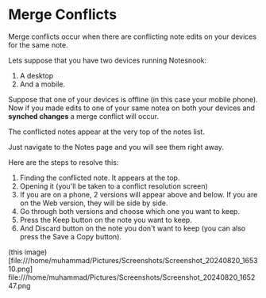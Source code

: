 # Merge Conflicts

Merge conflicts occur when there are conflicting note edits on your devices for the same note. 

Lets suppose that you have two devices running Notesnook:

1. A desktop
2. And a mobile.

Suppose that one of your devices is offline (in this case your mobile phone). Now if you made edits to one of your same notea on both your devices and **synched changes** a merge conflict will occur. 

The conflicted notes appear at the very top of the notes list.

Just navigate to the Notes page and you will see them right away.

Here are the steps to resolve this:

1. Finding the conflicted note. It appears at the top.
2. Opening it (you'll be taken to a conflict resolution screen)
3. If you are on a phone, 2 versions will appear above and below. If you are on the Web version, they will be side by side.
4. Go through both versions and choose which one you want to keep.
5. Press the Keep button on the note you want to keep.
6. And Discard button on the note you don't want to keep (you can also press the Save a Copy button).

(this image)[file:///home/muhammad/Pictures/Screenshots/Screenshot_20240820_165310.png] 
file:///home/muhammad/Pictures/Screenshots/Screenshot_20240820_165247.png
